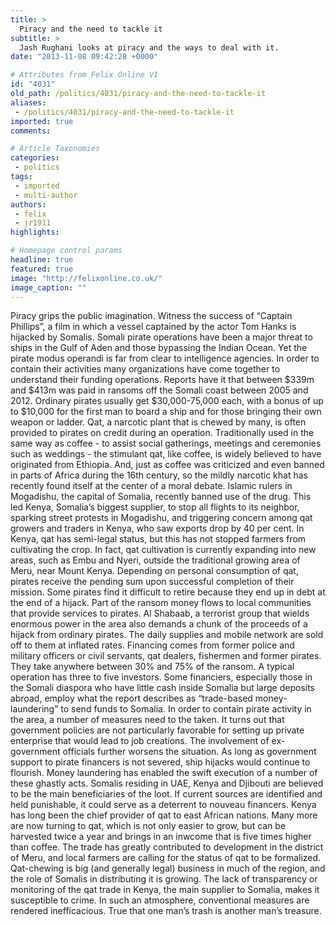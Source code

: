 ```yaml
---
title: >
  Piracy and the need to tackle it
subtitle: >
  Jash Rughani looks at piracy and the ways to deal with it.
date: "2013-11-08 09:42:28 +0000"

# Attributes from Felix Online V1
id: "4031"
old_path: /politics/4031/piracy-and-the-need-to-tackle-it
aliases:
 - /politics/4031/piracy-and-the-need-to-tackle-it
imported: true
comments:

# Article Taxonomies
categories:
 - politics
tags:
 - imported
 - multi-author
authors:
 - felix
 - jr1911
highlights:

# Homepage control params
headline: true
featured: true
image: "http://felixonline.co.uk/"
image_caption: ""
---
```


Piracy grips the public imagination. Witness the success of “Captain Phillips”, a film in which a vessel captained by the actor Tom Hanks is hijacked by Somalis. Somali pirate operations have been a major threat to ships in the Gulf of Aden and those bypassing the Indian Ocean. Yet the pirate modus operandi is far from clear to intelligence agencies. In order to contain their activities many organizations have come together to understand their funding operations.
 Reports have it that between $339m and $413m was paid in ransoms off the Somali coast between 2005 and 2012. Ordinary pirates usually get $30,000-75,000 each, with a bonus of up to $10,000 for the first man to board a ship and for those bringing their own weapon or ladder.
 Qat, a narcotic plant that is chewed by many, is often provided to pirates on credit during an operation. Traditionally used in the same way as coffee - to assist social gatherings, meetings and ceremonies such as weddings - the stimulant qat, like coffee, is widely believed to have originated from Ethiopia. And, just as coffee was criticized and even banned in parts of Africa during the 16th century, so the mildly narcotic khat has recently found itself at the center of a moral debate. Islamic rulers in Mogadishu, the capital of Somalia, recently banned use of the drug. This led Kenya, Somalia’s biggest supplier, to stop all flights to its neighbor, sparking street protests in Mogadishu, and triggering concern among qat growers and traders in Kenya, who saw exports drop by 40 per cent. In Kenya, qat has semi-legal status, but this has not stopped farmers from cultivating the crop. In fact, qat cultivation is currently expanding into new areas, such as Embu and Nyeri, outside the traditional growing area of Meru, near Mount Kenya.
 Depending on personal consumption of qat, pirates receive the pending sum upon successful completion of their mission. Some pirates find it difficult to retire because they end up in debt at the end of a hijack. Part of the ransom money flows to local communities that provide services to pirates. Al Shabaab, a terrorist group that wields enormous power in the area also demands a chunk of the proceeds of a hijack from ordinary pirates. The daily supplies and mobile network are sold off to them at inflated rates. Financing comes from former police and military officers or civil servants, qat dealers, fishermen and former pirates. They take anywhere between 30% and 75% of the ransom. A typical operation has three to five investors. Some financiers, especially those in the Somali diaspora who have little cash inside Somalia but large deposits abroad, employ what the report describes as “trade-based money-laundering” to send funds to Somalia.
 In order to contain pirate activity in the area, a number of measures need to the taken. It turns out that government policies are not particularly favorable for setting up private enterprise that would lead to job creations. The involvement of ex-government officials further worsens the situation.
 As long as government support to pirate financers is not severed, ship hijacks would continue to flourish. Money laundering has enabled the swift execution of a number of these ghastly acts. Somalis residing in UAE, Kenya and Djibouti are believed to be the main beneficiaries of the loot. If current sources are identified and held punishable, it could serve as a deterrent to nouveau financers.
 Kenya has long been the chief provider of qat to east African nations. Many more are now turning to qat, which is not only easier to grow, but can be harvested twice a year and brings in an inwcome that is five times higher than coffee. The trade has greatly contributed to development in the district of Meru, and local farmers are calling for the status of qat to be formalized. Qat-chewing is big (and generally legal) business in much of the region, and the role of Somalis in distributing it is growing. The lack of transparency or monitoring of the qat trade in Kenya, the main supplier to Somalia, makes it susceptible to crime. In such an atmosphere, conventional measures are rendered inefficacious. True that one man’s trash is another man’s treasure.

